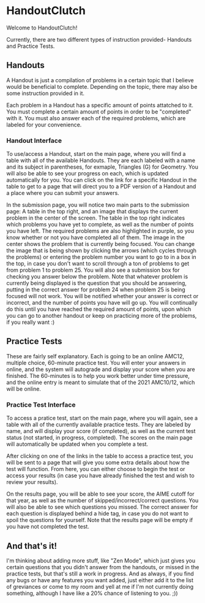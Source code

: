 # HandoutClutch

Welcome to HandoutClutch!

Currently, there are two different types of instruction provided- Handouts and Practice Tests.

## Handouts

A Handout is just a compilation of problems in a certain topic that I believe would be beneficial to complete. Depending on the topic, there may also be some instruction provided in it.

Each problem in a Handout has a specific amount of points attatched to it. You must complete a certain amount of points in order to be "completed" with it. You must also answer each of the required problems, which are labeled for your convenience.

### Handout Interface

To use/access a Handout, start on the main page, where you will find a table with all of the available Handouts. They are each labeled with a name and its subject in parentheses, for exmaple, Triangles (G) for Geometry. You will also be able to see your progress on each, which is updated automatically for you. You can click on the link for a specific Handout in the table to get to a page that will direct you to a PDF version of a Handout and a place where you can submit your answers.

In the submission page, you will notice two main parts to the submission page: A table in the top right, and an image that displays the current problem in the center of the screen. The table in the top right indicates which problems you have yet to complete, as well as the number of points you have left. The required problems are also highlighted in purple, so you know whether or not you have completed all of them. The image in the center shows the problem that is currently being focused. You can change the image that is being shown by clicking the arrows (which cycles through the problems) or entering the problem number you want to go to in a box in the top, in case you don't want to scroll through a ton of problems to get from problem 1 to problem 25. You will also see a submission box for checking you answer below the problem. Note that whatever problem is currently being displayed is the question that you should be answering, putting in the correct answer for problem 24 when problem 25 is being focused will not work. You will be notified whether your answer is correct or incorrect, and the number of points you have will go up. You will continually do this until you have reached the required amount of points, upon which you can go to another handout or keep on practicing more of the problems, if you really want :)

## Practice Tests

These are fairly self explanatory. Each is going to be an online AMC12, multiple choice, 60-minute practice test. You will enter your answers in online, and the system will autograde and display your score when you are finished. The 60-minutes is to help you work better under time pressure, and the online entry is meant to simulate that of the 2021 AMC10/12, which will be online.

### Practice Test Interface

To access a pratice test, start on the main page, where you will again, see a table with all of the currently available practice tests. They are labeled by name, and will display your score (if completed), as well as the current test status (not started, in progress, completed). The scores on the main page will automatically be updated when you complete a test. 

After clicking on one of the links in the table to access a practice test, you will be sent to a page that will give you some extra details about how the test will function. From here, you can either choose to begin the test or access your results (in case you have already finished the test and wish to review your results).

On the results page, you will be able to see your score, the AIME cutoff for that year, as well as the number of skipped/incorrect/correct questions. You will also be able to see which questions you missed. The correct answer for each question is displayed behind a hide tag, in case you do not want to spoil the questions for yourself. Note that the results page will be empty if you have not completed the test.

## And that's it!

I'm thinking about adding more stuff, like "Zen Mode", which just gives you certain questions that you didn't answer from the handouts, or missed in the practice tests, but that's still a work in progress. And as always, if you find any bugs or have any features you want added, just either add it to the list of greviances or come to my room and yell at me if I'm not currently doing something, although I have like a 20% chance of listening to you. ;))
